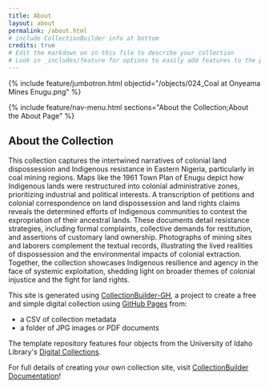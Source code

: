 ```yaml
---
title: About
layout: about
permalink: /about.html
# include CollectionBuilder info at bottom
credits: true
# Edit the markdown on in this file to describe your collection
# Look in _includes/feature for options to easily add features to the page
---
```


{% include feature/jumbotron.html objectid="/objects/024_Coal at Onyeama Mines Enugu.png" %}

{% include feature/nav-menu.html sections="About the Collection;About the About Page" %}

## About the Collection
This collection captures the intertwined narratives of colonial land dispossession and Indigenous resistance in Eastern Nigeria, particularly in coal mining regions. Maps like the 1961 Town Plan of Enugu depict how Indigenous lands were restructured into colonial administrative zones, prioritizing industrial and political interests. A transcription of petitions and colonial correspondence on land dispossession and land rights claims reveals the determined efforts of Indigenous communities to contest the expropriation of their ancestral lands. These documents detail resistance strategies, including formal complaints, collective demands for restitution, and assertions of customary land ownership. Photographs of mining sites and laborers complement the textual records, illustrating the lived realities of dispossession and the environmental impacts of colonial extraction. Together, the collection showcases Indigenous resilience and agency in the face of systemic exploitation, shedding light on broader themes of colonial injustice and the fight for land rights.

This site is generated using [CollectionBuilder-GH](https://collectionbuilding.github.io/gh/), a project to create a free and simple digital collection using [GitHub Pages](https://pages.github.com/) from: 

- a CSV of collection metadata
- a folder of JPG images or PDF documents

The template repository features four objects from the University of Idaho Library's [Digital Collections](https://www.lib.uidaho.edu/digital). 

For full details of creating your own collection site, visit [CollectionBuilder Documentation](https://collectionbuilder.github.io/cb-docs/)!

